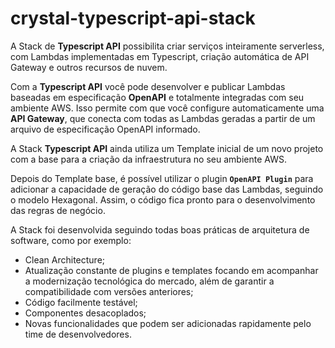 # crystal-typescript-api-stack

A Stack de **Typescript API** possibilita criar serviços inteiramente serverless, com Lambdas implementadas em Typescript, criação automática de API Gateway e outros recursos de nuvem.  

Com a **Typescript API** você pode desenvolver e publicar Lambdas baseadas em especificação **OpenAPI** e totalmente integradas com seu ambiente AWS. Isso permite com que você configure automaticamente uma **API Gateway**, que conecta com todas as Lambdas geradas a partir de um arquivo de especificação OpenAPI informado.  

A Stack **Typescript API** ainda utiliza um Template inicial de um novo projeto com a base para a criação da infraestrutura no seu ambiente AWS. 

Depois do Template base, é possível utilizar o plugin **`OpenAPI Plugin`** para adicionar a capacidade de geração do código base das Lambdas, seguindo o modelo Hexagonal. Assim, o código fica pronto para o desenvolvimento das regras de negócio.  

A Stack foi desenvolvida seguindo todas boas práticas de arquitetura de software, como por exemplo:

- Clean Architecture;  
- Atualização constante de plugins e templates focando em acompanhar a modernização tecnológica do mercado, além de garantir a compatibilidade com versões anteriores;  
- Código facilmente testável;  
- Componentes desacoplados;  
- Novas funcionalidades que podem ser adicionadas rapidamente pelo time de desenvolvedores.  
